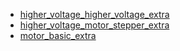 * [higher_voltage_higher_voltage_extra](higher_voltage_higher_voltage_extra)
* [higher_voltage_motor_stepper_extra](higher_voltage_motor_stepper_extra)
* [motor_basic_extra](motor_basic_extra)
